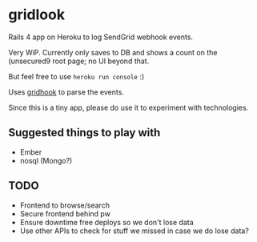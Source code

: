 # gridlook

Rails 4 app on Heroku to log SendGrid webhook events.

Very WiP. Currently only saves to DB and shows a count on the (unsecured9 root page; no UI beyond that.

But feel free to use `heroku run console` :)

Uses [gridhook](https://github.com/injekt/gridhook) to parse the events.

Since this is a tiny app, please do use it to experiment with technologies.

## Suggested things to play with
* Ember
* nosql (Mongo?)

## TODO
* Frontend to browse/search
* Secure frontend behind pw
* Ensure downtime free deploys so we don't lose data
* Use other APIs to check for stuff we missed in case we do lose data?
